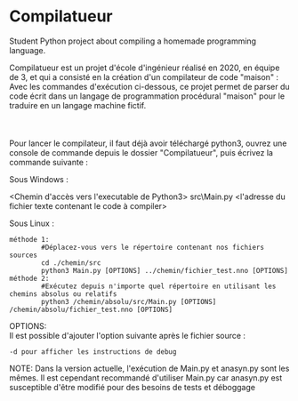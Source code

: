# Compilatueur
Student Python project about compiling a homemade programming language.

Compilatueur est un projet d'école d'ingénieur réalisé en 2020, en équipe de 3, et qui a consisté en la création d'un compilateur de code "maison" : Avec les commandes d'exécution ci-dessous, ce projet permet de parser du code écrit dans un langage de programmation procédural "maison" pour le traduire en un langage machine fictif.\
\
\
\
Pour lancer le compilateur, il faut déjà avoir téléchargé python3, ouvrez une console de commande depuis le dossier "Compilatueur", puis écrivez la commande suivante :

Sous Windows :

<Chemin d'accès vers l'executable de Python3> src\Main.py <l'adresse du fichier texte contenant le code à compiler>

Sous Linux :

    méthode 1:
            #Déplacez-vous vers le répertoire contenant nos fichiers sources
            cd ./chemin/src
            python3 Main.py [OPTIONS] ../chemin/fichier_test.nno [OPTIONS]
    méthode 2:
            #Exécutez depuis n'importe quel répertoire en utilisant les chemins absolus ou relatifs
            python3 /chemin/absolu/src/Main.py [OPTIONS] /chemin/absolu/fichier_test.nno [OPTIONS]
            

OPTIONS:            
    Il est possible d'ajouter l'option suivante après le fichier source :

    -d pour afficher les instructions de debug
    
NOTE: 
    Dans la version actuelle, l'exécution de Main.py et anasyn.py sont les mêmes.
    Il est cependant recommandé d'utiliser Main.py car anasyn.py est susceptible d'être modifié pour des besoins de tests et déboggage
